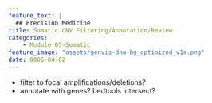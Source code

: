 ```yaml
---
feature_text: |
  ## Precision Medicine
title: Somatic CNV Filtering/Annotation/Review
categories:
    - Module-05-Somatic
feature_image: "assets/genvis-dna-bg_optimized_v1a.png"
date: 0005-04-02
---
```


* filter to focal amplifications/deletions?
* annotate with genes? bedtools intersect?
